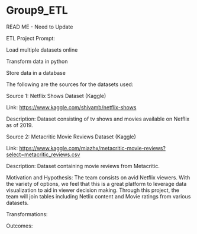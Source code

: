 # Group9_ETL
READ ME - Need to Update

ETL Project Prompt: 

Load multiple datasets online

Transform data in python

Store data in a database


The following are the sources for the datasets used:


Source 1: Netflix Shows Dataset (Kaggle)

Link: https://www.kaggle.com/shivamb/netflix-shows

Description: Dataset consisting of tv shows and movies available on Netflix as of 2019. 

Source 2: Metacritic Movie Reviews Dataset (Kaggle)

Link: https://www.kaggle.com/miazhx/metacritic-movie-reviews?select=metacritic_reviews.csv

Description: Dataset containing movie reviews from Metacritic.


Motivation and Hypothesis:
The team consists on avid Netflix viewers. With the variety of options, we feel that this is a great platform to leverage data visualization to aid in viewer decision making. Through this project, the team will join tables including Netlix content and Movie ratings from various datasets. 

Transformations:


Outcomes:











